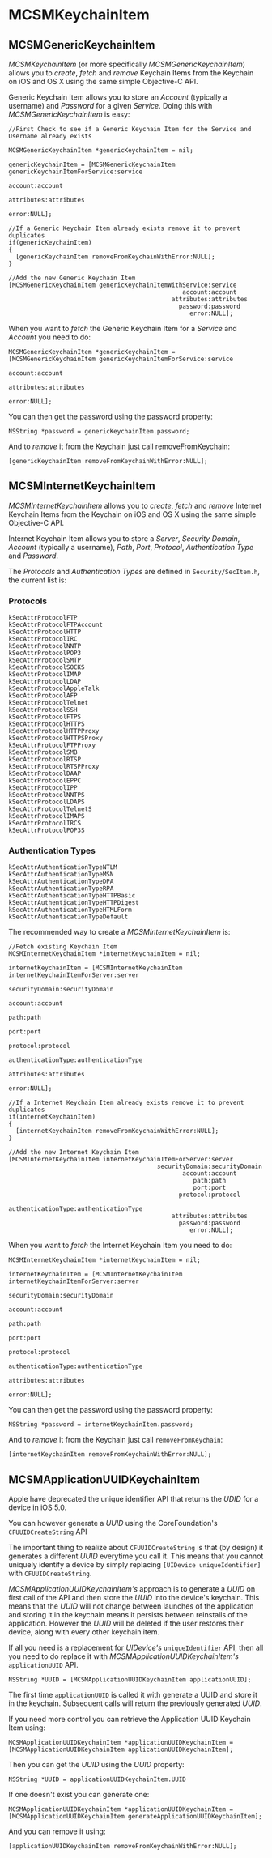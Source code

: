 # MCSMKeychainItem

## MCSMGenericKeychainItem

*MCSMKeychainItem* (or more specifically *MCSMGenericKeychainItem*) allows you to *create*, *fetch* and *remove* Keychain Items from the Keychain on iOS and OS X using the same simple Objective-C API.

Generic Keychain Item allows you to store an *Account* (typically a username) and *Password* for a given *Service*. Doing this with *MCSMGenericKeychainItem* is easy:

```objc
//First Check to see if a Generic Keychain Item for the Service and Username already exists

MCSMGenericKeychainItem *genericKeychainItem = nil;

genericKeychainItem = [MCSMGenericKeychainItem genericKeychainItemForService:service
                                                                     account:account 
                                                                  attributes:attributes
                                                                       error:NULL];

//If a Generic Keychain Item already exists remove it to prevent duplicates
if(genericKeychainItem)
{
  [genericKeychainItem removeFromKeychainWithError:NULL];
}

//Add the new Generic Keychain Item                             
[MCSMGenericKeychainItem genericKeychainItemWithService:service 
                                                account:account 
                                             attributes:attributes 
                                               password:password
                                                  error:NULL];
```

When you want to *fetch* the Generic Keychain Item for a *Service* and *Account* you need to do:
```objc
MCSMGenericKeychainItem *genericKeychainItem = [MCSMGenericKeychainItem genericKeychainItemForService:service 
                                                                                              account:account 
                                                                                           attributes:attributes
                                                                                                error:NULL];
```

You can then get the password using the password property:
```objc
NSString *password = genericKeychainItem.password;
```

And to *remove* it from the Keychain just call removeFromKeychain:
```objc
[genericKeychainItem removeFromKeychainWithError:NULL];
```


## MCSMInternetKeychainItem

*MCSMInternetKeychainItem* allows you to *create*, *fetch* and *remove* Internet Keychain Items from the Keychain on iOS and OS X using the same simple Objective-C API.

Internet Keychain Item allows you to store a *Server*, *Security Domain*, *Account* (typically a username), *Path*, *Port*, *Protocol*, *Authentication Type* and *Password*.

The *Protocols* and *Authentication Types* are defined in `Security/SecItem.h`, the current list is:

### Protocols

```objc
kSecAttrProtocolFTP
kSecAttrProtocolFTPAccount
kSecAttrProtocolHTTP
kSecAttrProtocolIRC
kSecAttrProtocolNNTP
kSecAttrProtocolPOP3
kSecAttrProtocolSMTP
kSecAttrProtocolSOCKS
kSecAttrProtocolIMAP
kSecAttrProtocolLDAP
kSecAttrProtocolAppleTalk
kSecAttrProtocolAFP
kSecAttrProtocolTelnet
kSecAttrProtocolSSH
kSecAttrProtocolFTPS
kSecAttrProtocolHTTPS
kSecAttrProtocolHTTPProxy
kSecAttrProtocolHTTPSProxy
kSecAttrProtocolFTPProxy
kSecAttrProtocolSMB
kSecAttrProtocolRTSP
kSecAttrProtocolRTSPProxy
kSecAttrProtocolDAAP
kSecAttrProtocolEPPC
kSecAttrProtocolIPP
kSecAttrProtocolNNTPS
kSecAttrProtocolLDAPS
kSecAttrProtocolTelnetS
kSecAttrProtocolIMAPS
kSecAttrProtocolIRCS
kSecAttrProtocolPOP3S
```

### Authentication Types

```objc
kSecAttrAuthenticationTypeNTLM
kSecAttrAuthenticationTypeMSN
kSecAttrAuthenticationTypeDPA
kSecAttrAuthenticationTypeRPA
kSecAttrAuthenticationTypeHTTPBasic
kSecAttrAuthenticationTypeHTTPDigest
kSecAttrAuthenticationTypeHTMLForm
kSecAttrAuthenticationTypeDefault
```

The recommended way to create a *MCSMInternetKeychainItem* is:

```objc
//Fetch existing Keychain Item
MCSMInternetKeychainItem *internetKeychainItem = nil;

internetKeychainItem = [MCSMInternetKeychainItem internetKeychainItemForServer:server
                                                                securityDomain:securityDomain
                                                                       account:account
                                                                          path:path
                                                                          port:port
                                                                      protocol:protocol
                                                            authenticationType:authenticationType
                                                                    attributes:attributes
                                                                         error:NULL];

//If a Internet Keychain Item already exists remove it to prevent duplicates
if(internetKeychainItem)
{
  [internetKeychainItem removeFromKeychainWithError:NULL];
}

//Add the new Internet Keychain Item                             
[MCSMInternetKeychainItem internetKeychainItemForServer:server
                                         securityDomain:securityDomain
                                                account:account
                                                   path:path
                                                   port:port
                                               protocol:protocol
                                     authenticationType:authenticationType
                                             attributes:attributes
                                               password:password
                                                  error:NULL];
```

When you want to *fetch* the Internet Keychain Item you need to do:
```objc
MCSMInternetKeychainItem *internetKeychainItem = nil;

internetKeychainItem = [MCSMInternetKeychainItem internetKeychainItemForServer:server
                                                                securityDomain:securityDomain
                                                                       account:account
                                                                          path:path
                                                                          port:port
                                                                      protocol:protocol
                                                            authenticationType:authenticationType
                                                                    attributes:attributes
                                                                         error:NULL];
```

You can then get the password using the password property:
```objc
NSString *password = internetKeychainItem.password;
```

And to *remove* it from the Keychain just call `removeFromKeychain`:
```objc
[internetKeychainItem removeFromKeychainWithError:NULL];
```

## MCSMApplicationUUIDKeychainItem

Apple have deprecated the unique identifier API that returns the *UDID* for a device in iOS 5.0.

You can however generate a *UUID* using the CoreFoundation's `CFUUIDCreateString` API

The important thing to realize about `CFUUIDCreateString` is that (by design) it generates a different *UUID* everytime you call it. This means that you cannot uniquely identify a device by simply replacing `[UIDevice uniqueIdentifier]` with `CFUUIDCreateString`.

*MCSMApplicationUUIDKeychainItem's* approach is to generate a *UUID* on first call of the API and then store the *UUID* into the device's keychain. This means that the *UUID* will not change between launches of the application and storing it in the keychain means it persists between reinstalls of the application. However the *UUID* will be deleted if the user restores their device, along with every other keychain item.

If all you need is a replacement for *UIDevice's* `uniqueIdentifier` API, then all you need to do replace it with *MCSMApplicationUUIDKeychainItem's* `applicationUUID` API.
```objc
NSString *UUID = [MCSMApplicationUUIDKeychainItem applicationUUID];
```
The first time `applicationUUID` is called it with generate a UUID and store it in the keychain. Subsequent calls will return the previously generated *UUID*.

If you need more control you can retrieve the Application UUID Keychain Item using:
```objc
MCSMApplicationUUIDKeychainItem *applicationUUIDKeychainItem = [MCSMApplicationUUIDKeychainItem applicationUUIDKeychainItem];
```
Then you can get the *UUID* using the *UUID* property:
```objc
NSString *UUID = applicationUUIDKeychainItem.UUID
```

If one doesn't exist you can generate one:
```objc
MCSMApplicationUUIDKeychainItem *applicationUUIDKeychainItem = [MCSMApplicationUUIDKeychainItem generateApplicationUUIDKeychainItem];
```
And you can remove it using:
```objc
[applicationUUIDKeychainItem removeFromKeychainWithError:NULL];
```

